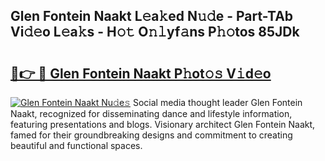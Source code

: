 ## Glen Fontein Naakt L𝚎a𝚔ed N𝚞𝚍e - Part-TAb Vi𝚍𝚎o L𝚎a𝚔s - H𝚘𝚝 O𝚗𝚕yf𝚊ns P𝚑𝚘tos 85JDk

# <h2><a href="http://kfa1z2.oniu.top/?m=Glen+Fontein+Naakt">🔗👉 🔴 Glen Fontein Naakt P𝚑ot𝚘𝚜 V𝚒d𝚎o</a></h2>

[![Glen Fontein Naakt Nu𝚍e𝚜](https://i.imgur.com/0qMVB7G.gif)](http://kfa1z2.oniu.top/?m=Glen+Fontein+Naakt)
Social media thought leader Glen Fontein Naakt, recognized for disseminating dance and lifestyle information, featuring presentations and blogs. Visionary architect Glen Fontein Naakt, famed for their groundbreaking designs and commitment to creating beautiful and functional spaces.  
